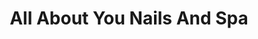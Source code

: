 ---
title: "All About You Nails And Spa"
url: /mooresville/all-about-you-nails-and-spa/
shop: beauty
---